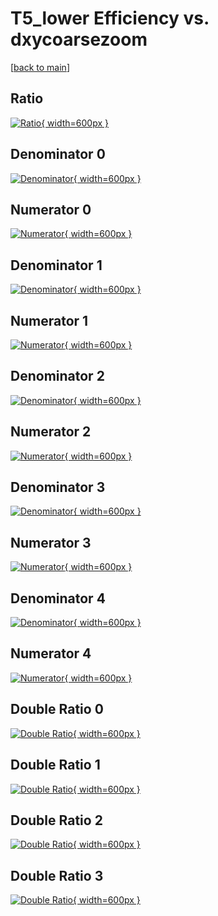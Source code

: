 # T5_lower Efficiency vs. dxycoarsezoom

[[back to main](./)]



## Ratio

[![Ratio](../mtv/var/T5_lower_base_321_1_eff_dxycoarsezoom.png){ width=600px }](../mtv/var/T5_lower_base_321_1_eff_dxycoarsezoom.pdf)

## Denominator 0

[![Denominator](../mtv/den/T5_lower_base_321_1_eff_dxycoarsezoom_den0.png){ width=600px }](../mtv/den/T5_lower_base_321_1_eff_dxycoarsezoom_den0.pdf)

## Numerator 0

[![Numerator](../mtv/num/T5_lower_base_321_1_eff_dxycoarsezoom_num0.png){ width=600px }](../mtv/num/T5_lower_base_321_1_eff_dxycoarsezoom_num0.pdf)

## Denominator 1

[![Denominator](../mtv/den/T5_lower_base_321_1_eff_dxycoarsezoom_den1.png){ width=600px }](../mtv/den/T5_lower_base_321_1_eff_dxycoarsezoom_den1.pdf)

## Numerator 1

[![Numerator](../mtv/num/T5_lower_base_321_1_eff_dxycoarsezoom_num1.png){ width=600px }](../mtv/num/T5_lower_base_321_1_eff_dxycoarsezoom_num1.pdf)

## Denominator 2

[![Denominator](../mtv/den/T5_lower_base_321_1_eff_dxycoarsezoom_den2.png){ width=600px }](../mtv/den/T5_lower_base_321_1_eff_dxycoarsezoom_den2.pdf)

## Numerator 2

[![Numerator](../mtv/num/T5_lower_base_321_1_eff_dxycoarsezoom_num2.png){ width=600px }](../mtv/num/T5_lower_base_321_1_eff_dxycoarsezoom_num2.pdf)

## Denominator 3

[![Denominator](../mtv/den/T5_lower_base_321_1_eff_dxycoarsezoom_den3.png){ width=600px }](../mtv/den/T5_lower_base_321_1_eff_dxycoarsezoom_den3.pdf)

## Numerator 3

[![Numerator](../mtv/num/T5_lower_base_321_1_eff_dxycoarsezoom_num3.png){ width=600px }](../mtv/num/T5_lower_base_321_1_eff_dxycoarsezoom_num3.pdf)

## Denominator 4

[![Denominator](../mtv/den/T5_lower_base_321_1_eff_dxycoarsezoom_den4.png){ width=600px }](../mtv/den/T5_lower_base_321_1_eff_dxycoarsezoom_den4.pdf)

## Numerator 4

[![Numerator](../mtv/num/T5_lower_base_321_1_eff_dxycoarsezoom_num4.png){ width=600px }](../mtv/num/T5_lower_base_321_1_eff_dxycoarsezoom_num4.pdf)

## Double Ratio 0

[![Double Ratio](../mtv/ratio/T5_lower_base_321_1_eff_dxycoarsezoom_ratio0.png){ width=600px }](../mtv/ratio/T5_lower_base_321_1_eff_dxycoarsezoom_ratio0.pdf)

## Double Ratio 1

[![Double Ratio](../mtv/ratio/T5_lower_base_321_1_eff_dxycoarsezoom_ratio1.png){ width=600px }](../mtv/ratio/T5_lower_base_321_1_eff_dxycoarsezoom_ratio1.pdf)

## Double Ratio 2

[![Double Ratio](../mtv/ratio/T5_lower_base_321_1_eff_dxycoarsezoom_ratio2.png){ width=600px }](../mtv/ratio/T5_lower_base_321_1_eff_dxycoarsezoom_ratio2.pdf)

## Double Ratio 3

[![Double Ratio](../mtv/ratio/T5_lower_base_321_1_eff_dxycoarsezoom_ratio3.png){ width=600px }](../mtv/ratio/T5_lower_base_321_1_eff_dxycoarsezoom_ratio3.pdf)

